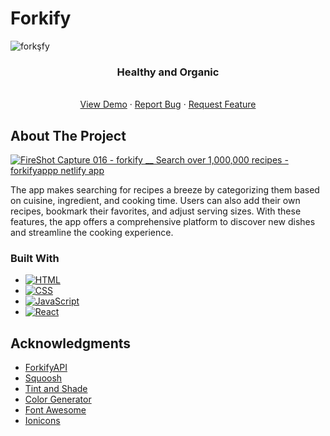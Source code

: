 # Forkify
<!-- Improved compatibility of back to top link: See: https://github.com/othneildrew/Best-README-Template/pull/73 -->
<a name="readme-top"></a>
<!--
*** Thanks for checking out the Best-README-Template. If you have a suggestion
*** that would make this better, please fork the repo and create a pull request
*** or simply open an issue with the tag "enhancement".
*** Don't forget to give the project a star!
*** Thanks again! Now go create something AMAZING! :D
-->



<!-- PROJECT SHIELDS -->
<!--
*** I'm using markdown "reference style" links for readability.
*** Reference links are enclosed in brackets [ ] instead of parentheses ( ).
*** See the bottom of this document for the declaration of the reference variables
*** for contributors-url, forks-url, etc. This is an optional, concise syntax you may use.
*** https://www.markdownguide.org/basic-syntax/#reference-style-links
-->




<!-- PROJECT LOGO -->

 ![forkşfy](https://user-images.githubusercontent.com/97400597/230650351-e60571ba-3e5d-40d9-a01a-ca9fd93bffba.png)



  <h3 align="center">Healthy and Organic</h3>

  <p align="center">
    <br />
    <a href="https://forkifyappp.netlify.app/">View Demo</a>
    ·
    <a href="https://github.com/mehdisahin/Forkify/issues">Report Bug</a>
    ·
    <a href="https://github.com/mehdisahin/Forkify/issues">Request Feature</a>
  </p>
</div>



<!-- ABOUT THE PROJECT -->
## About The Project

[![FireShot Capture 016 - forkify __ Search over 1,000,000 recipes - forkifyappp netlify app](https://user-images.githubusercontent.com/97400597/230650588-ac5b7087-7b58-48d4-bef2-75621a1ee1ce.png)](https://example.com)

The app makes searching for recipes a breeze by categorizing them based on cuisine, ingredient, and cooking time. Users can also add their own recipes, bookmark their favorites, and adjust serving sizes. With these features, the app offers a comprehensive platform to discover new dishes and streamline the cooking experience.
 


### Built With

* [![HTML][HTML]][HTML-url]
* [![CSS][CSS]][CSS-url]
* [![JavaScript][JavaScript]][JavaScript-url]
* [![React][React]][React-url]



<!-- ACKNOWLEDGMENTS -->
## Acknowledgments



* [ForkifyAPI](https://forkify-api.herokuapp.com/)
* [Squoosh](https://squoosh.app/)
* [Tint and Shade](https://maketintsandshades.com/)
* [Color Generator](https://coolors.co/ffffff-412234-6d466b-b49fcc-ead7d7)
* [Font Awesome](https://fontawesome.com)
* [Ionicons](https://ionic.io/ionicons)





<!-- MARKDOWN LINKS & IMAGES -->
<!-- https://www.markdownguide.org/basic-syntax/#reference-style-links -->

[product-screenshot]: images/screenshot.png
[HTML]: https://img.shields.io/badge/HTML-239120?style=for-the-badge&logo=html5&logoColor=white
[HTML-url]:https://html.com/
[CSS]: https://img.shields.io/badge/CSS-239120?&style=for-the-badge&logo=css3&logoColor=white
[CSS-url]:https://css.com/
[JavaScript]: https://img.shields.io/badge/JavaScript-323330?style=for-the-badge&logo=javascript&logoColor=F7DF1E
[JavaScript-url]: https://www.javascript.com/
[React]: https://img.shields.io/badge/React-20232A?style=for-the-badge&logo=react&logoColor=61DAFB
[React-url]: https://legacy.reactjs.org/
